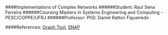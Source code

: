 ####Implementations of Complex Networks
######Student: Raul Sena Ferreira
######Coursing Masters in Systems Engineering and Computing - PESC/COPPE/UFRJ
######Professor: PhD. Daniel Ratton Figueiredo

####References:
[Graph Tool](https://graph-tool.skewed.de/), 
[SNAP](http://snap.stanford.edu/)
